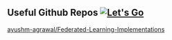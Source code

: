 ## Useful Github Repos [![Let's Go](https://awesome.re/badge.svg)](https://awesome.re)
[ayushm-agrawal/Federated-Learning-Implementations](https://github.com/ayushm-agrawal/Federated-Learning-Implementations)